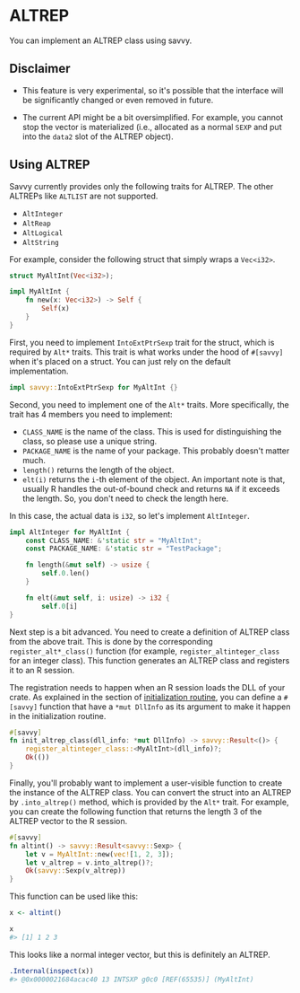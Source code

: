 # ALTREP

You can implement an ALTREP class using savvy. 

## Disclaimer

* This feature is very experimental, so it's possible that the interface will be
  significantly changed or even removed in future.

* The current API might be a bit oversimplified. For example, you cannot stop
  the vector is materialized (i.e., allocated as a normal `SEXP` and put into
  the `data2` slot of the ALTREP object).

## Using ALTREP

Savvy currently provides only the following traits for ALTREP. The other ALTREPs
like `ALTLIST` are not supported.

* `AltInteger`
* `AltReap`
* `AltLogical`
* `AltString`

For example, consider the following struct that simply wraps a `Vec<i32>`.

```rust
struct MyAltInt(Vec<i32>);

impl MyAltInt {
    fn new(x: Vec<i32>) -> Self {
        Self(x)
    }
}
```

First, you need to implement `IntoExtPtrSexp` trait for the struct, which is
required by `Alt*` traits. This trait is what works under the hood of `#[savvy]`
when it's placed on a struct. You can just rely on the default implementation.

```rust
impl savvy::IntoExtPtrSexp for MyAltInt {}
```

Second, you need to implement one of the `Alt*` traits. More specifically, the
trait has 4 members you need to implement:

* `CLASS_NAME` is the name of the class. This is used for distinguishing the class, so
  please use a unique string.
* `PACKAGE_NAME` is the name of your package. This probably doesn't matter much.
* `length()` returns the length of the object.
* `elt(i)` returns the `i`-th element of the object. An important note is that,
  usually R handles the out-of-bound check and returns `NA` if it exceeds the
  length. So, you don't need to check the length here.

In this case, the actual data is `i32`, so let's implement `AltInteger`.

``` rust
impl AltInteger for MyAltInt {
    const CLASS_NAME: &'static str = "MyAltInt";
    const PACKAGE_NAME: &'static str = "TestPackage";

    fn length(&mut self) -> usize {
        self.0.len()
    }

    fn elt(&mut self, i: usize) -> i32 {
        self.0[i]
}
```

Next step is a bit advanced. You need to create a definition of ALTREP class
from the above trait. This is done by the corresponding `register_alt*_class()`
function (for example, `register_altinteger_class` for an integer class). This
function generates an ALTREP class and registers it to an R session.

The registration needs to happen when an R session loads the DLL of your crate.
As explained in the section of [initialization routine](./initialization_routine.md),
you can define a `#[savvy]` function that have a `*mut DllInfo` as its argument
to make it happen in the initialization routine.

``` rust
#[savvy]
fn init_altrep_class(dll_info: *mut DllInfo) -> savvy::Result<()> {
    register_altinteger_class::<MyAltInt>(dll_info)?;
    Ok(())
}
```

Finally, you'll probably want to implement a user-visible function to create the
instance of the ALTREP class. You can convert the struct into an ALTREP by
`.into_altrep()` method, which is provided by the `Alt*` trait. For example, you
can create the following function that returns the length 3 of the ALTREP vector
to the R session.

``` rust
#[savvy]
fn altint() -> savvy::Result<savvy::Sexp> {
    let v = MyAltInt::new(vec![1, 2, 3]);
    let v_altrep = v.into_altrep()?;
    Ok(savvy::Sexp(v_altrep))
}
```

This function can be used like this:

``` r
x <- altint()

x
#> [1] 1 2 3
```

This looks like a normal integer vector, but this is definitely an ALTREP.

```r
.Internal(inspect(x))
#> @0x0000021684acac40 13 INTSXP g0c0 [REF(65535)] (MyAltInt)
```
